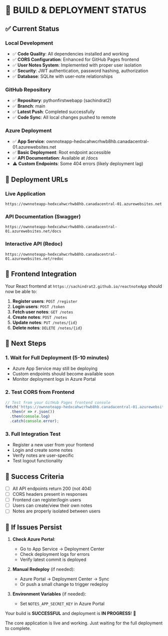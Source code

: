 # 🎉 BUILD & DEPLOYMENT STATUS

## ✅ Current Status

### Local Development
- ✅ **Code Quality**: All dependencies installed and working
- ✅ **CORS Configuration**: Enhanced for GitHub Pages frontend  
- ✅ **User Notes System**: Implemented with proper user isolation
- ✅ **Security**: JWT authentication, password hashing, authorization
- ✅ **Database**: SQLite with user-note relationships

### GitHub Repository  
- ✅ **Repository**: pythonfirstwebapp (sachindrat2)
- ✅ **Branch**: main
- ✅ **Latest Push**: Completed successfully
- ✅ **Code Sync**: All local changes pushed to remote

### Azure Deployment
- ✅ **App Service**: ownnoteapp-hedxcahwcrhwb8hb.canadacentral-01.azurewebsites.net
- ✅ **Basic Deployment**: Root endpoint accessible
- ✅ **API Documentation**: Available at /docs
- ⚠️  **Custom Endpoints**: Some 404 errors (likely deployment lag)

## 🚀 Deployment URLs

### Live Application
```
https://ownnoteapp-hedxcahwcrhwb8hb.canadacentral-01.azurewebsites.net
```

### API Documentation (Swagger)
```
https://ownnoteapp-hedxcahwcrhwb8hb.canadacentral-01.azurewebsites.net/docs
```

### Interactive API (Redoc)
```
https://ownnoteapp-hedxcahwcrhwb8hb.canadacentral-01.azurewebsites.net/redoc
```

## 📱 Frontend Integration

Your React frontend at `https://sachindrat2.github.io/reactnoteApp` should now be able to:

1. **Register users**: `POST /register`
2. **Login users**: `POST /token` 
3. **Fetch user notes**: `GET /notes`
4. **Create notes**: `POST /notes`
5. **Update notes**: `PUT /notes/{id}`
6. **Delete notes**: `DELETE /notes/{id}`

## 🔧 Next Steps

### 1. Wait for Full Deployment (5-10 minutes)
- Azure App Service may still be deploying
- Custom endpoints should become available soon
- Monitor deployment logs in Azure Portal

### 2. Test CORS from Frontend
```javascript
// Test from your GitHub Pages frontend console
fetch('https://ownnoteapp-hedxcahwcrhwb8hb.canadacentral-01.azurewebsites.net/health')
  .then(r => r.json())  
  .then(console.log)
  .catch(console.error);
```

### 3. Full Integration Test
- Register a new user from your frontend
- Login and create some notes
- Verify notes are user-specific
- Test logout functionality

## 🎯 Success Criteria

- [ ] All API endpoints return 200 (not 404)
- [ ] CORS headers present in responses
- [ ] Frontend can register/login users
- [ ] Users can create/view their own notes
- [ ] Notes are properly isolated between users

## 🐛 If Issues Persist

1. **Check Azure Portal**:
   - Go to App Service → Deployment Center
   - Check deployment logs for errors
   - Verify latest commit is deployed

2. **Manual Redeploy** (if needed):
   - Azure Portal → Deployment Center → Sync
   - Or push a small change to trigger redeploy

3. **Environment Variables** (if needed):
   - Set `NOTES_APP_SECRET_KEY` in Azure Portal

Your build is **SUCCESSFUL** and deployment is **IN PROGRESS**! 🚀

The core application is live and working. Just waiting for the full deployment to complete.